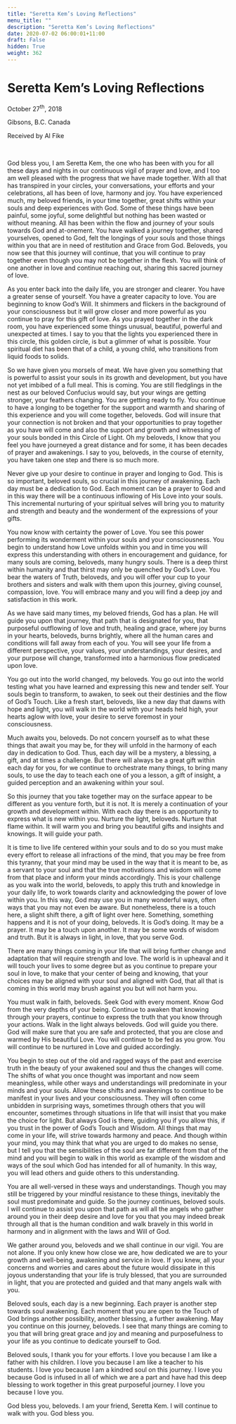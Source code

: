 ```yaml
---
title: "Seretta Kem’s Loving Reflections"
menu_title: ""
description: "Seretta Kem’s Loving Reflections"
date: 2020-07-02 06:00:01+11:00
draft: False
hidden: True
weight: 362
---
```

# Seretta Kem’s Loving Reflections

October 27<sup>th</sup>, 2018

Gibsons, B.C. Canada

Received by Al Fike

 

God bless you, I am Seretta Kem, the one who has been with you for all these days and nights in our continuous vigil of prayer and love, and I too am well pleased with the progress that we have made together. With all that has transpired in your circles, your conversations, your efforts and your celebrations, all has been of love, harmony and joy. You have experienced much, my beloved friends, in your time together, great shifts within your souls and deep experiences with God. Some of these things have been painful, some joyful, some delightful but nothing has been wasted or without meaning. All has been within the flow and journey of your souls towards God and at-onement. You have walked a journey together, shared yourselves, opened to God, felt the longings of your souls and those things within you that are in need of restitution and Grace from God. Beloveds, you now see that this journey will continue, that you will continue to pray together even though you may not be together in the flesh. You will think of one another in love and continue reaching out, sharing this sacred journey of love. 

As you enter back into the daily life, you are stronger and clearer. You have a greater sense of yourself. You have a greater capacity to love. You are beginning to know God’s Will. It shimmers and flickers in the background of your consciousness but it will grow closer and more powerful as you continue to pray for this gift of love. As you prayed together in the dark room, you have experienced some things unusual, beautiful, powerful and unexpected at times. I say to you that the lights you experienced there in this circle, this golden circle, is but a glimmer of what is possible. Your spiritual diet has been that of a child, a young child, who transitions from liquid foods to solids. 

So we have given you morsels of meat. We have given you something that is powerful to assist your souls in its growth and development, but you have not yet imbibed of a full meal. This is coming. You are still fledglings in the nest as our beloved Confucius would say, but your wings are getting stronger, your feathers changing. You are getting ready to fly. You continue to have a longing to be together for the support and warmth and sharing of this experience and you will come together, beloveds. God will insure that your connection is not broken and that your opportunities to pray together as you have will come and also the support and growth and witnessing of your souls bonded in this Circle of Light. Oh my beloveds, I know that you feel you have journeyed a great distance and for some, it has been decades of prayer and awakenings. I say to you, beloveds, in the course of eternity, you have taken one step and there is so much more. 

Never give up your desire to continue in prayer and longing to God. This is so important, beloved souls, so crucial in this journey of awakening. Each day must be a dedication to God. Each moment can be a prayer to God and in this way there will be a continuous inflowing of His Love into your souls. This incremental nurturing of your spiritual selves will bring you to maturity and strength and beauty and the wonderment of the expressions of your gifts. 

You now know with certainty the power of Love. You see this power performing its wonderment within your souls and your consciousness.  You begin to understand how Love unfolds within you and in time you will express this understanding with others in encouragement and guidance, for many souls are coming, beloveds, many hungry souls. There is a deep thirst within humanity and that thirst may only be quenched by God’s Love. You bear the waters of Truth, beloveds, and you will offer your cup to your brothers and sisters and walk with them upon this journey, giving counsel, compassion, love. You will embrace many and you will find a deep joy and satisfaction in this work. 

As we have said many times, my beloved friends, God has a plan. He will guide you upon that journey, that path that is designated for you, that purposeful outflowing of love and truth, healing and grace, where joy burns in your hearts, beloveds, burns brightly, where all the human cares and conditions will fall away from each of you. You will see your life from a different perspective, your values, your understandings, your desires, and your purpose will change, transformed into a harmonious flow predicated upon love. 

You go out into the world changed, my beloveds. You go out into the world testing what you have learned and expressing this new and tender self. Your souls begin to transform, to awaken, to seek out their destinies and the flow of God’s Touch. Like a fresh start, beloveds, like a new day that dawns with hope and light, you will walk in the world with your heads held high, your hearts aglow with love, your desire to serve foremost in your consciousness. 

Much awaits you, beloveds. Do not concern yourself as to what these things that await you may be, for they will unfold in the harmony of each day in dedication to God. Thus, each day will be a mystery, a blessing, a gift, and at times a challenge. But there will always be a great gift within each day for you, for we continue to orchestrate many things, to bring many souls, to use the day to teach each one of you a lesson, a gift of insight, a guided perception and an awakening within your soul. 

So this journey that you take together may on the surface appear to be different as you venture forth, but it is not. It is merely a continuation of your growth and development within. With each day there is an opportunity to express what is new within you. Nurture the light, beloveds. Nurture that flame within. It will warm you and bring you beautiful gifts and insights and knowings. It will guide your path.

It is time to live life centered within your souls and to do so you must make every effort to release all infractions of the mind, that you may be free from this tyranny, that your mind may be used in the way that it is meant to be, as a servant to your soul and that the true motivations and wisdom will come from that place and inform your minds accordingly. This is your challenge as you walk into the world, beloveds, to apply this truth and knowledge in your daily life, to work towards clarity and acknowledging the power of love within you. In this way, God may use you in many wonderful ways, often ways that you may not even be aware. But nonetheless, there is a touch here, a slight shift there, a gift of light over here. Something, something happens and it is not of your doing, beloveds. It is God’s doing. It may be a prayer. It may be a touch upon another. It may be some words of wisdom and truth. But it is always in light, in love, that you serve God. 

There are many things coming in your life that will bring further change and adaptation that will require strength and love. The world is in upheaval and it will touch your lives to some degree but as you continue to prepare your soul in love, to make that your center of being and knowing, that your choices may be aligned with your soul and aligned with God, that all that is coming in this world may brush against you but will not harm you. 

You must walk in faith, beloveds. Seek God with every moment. Know God from the very depths of your being. Continue to awaken that knowing through your prayers, continue to express the truth that you know through your actions. Walk in the light always beloveds. God will guide you there. God will make sure that you are safe and protected, that you are close and warmed by His beautiful Love. You will continue to be fed as you grow. You will continue to be nurtured in Love and guided accordingly. 

You begin to step out of the old and ragged ways of the past and exercise truth in the beauty of your awakened soul and thus the changes will come. The shifts of what you once thought was important and now seem meaningless, while other ways and understandings will predominate in your minds and your souls. Allow these shifts and awakenings to continue to be manifest in your lives and your consciousness. They will often come unbidden in surprising ways, sometimes through others that you will encounter, sometimes through situations in life that will insist that you make the choice for light. But always God is there, guiding you if you allow this, if you trust in the power of God’s Touch and Wisdom. All things that may come in your life, will strive towards harmony and peace. And though within your mind, you may think that what you are urged to do makes no sense, but I tell you that the sensibilities of the soul are far different from that of the mind and you will begin to walk in this world as example of the wisdom and ways of the soul which God has intended for all of humanity. In this way, you will lead others and guide others to this understanding. 

You are all well-versed in these ways and understandings. Though you may still be triggered by your mindful resistance to these things, inevitably the soul must predominate and guide. So the journey continues, beloved souls. I will continue to assist you upon that path as will all the angels who gather around you in their deep desire and love for you that you may indeed break through all that is the human condition and walk bravely in this world in harmony and in alignment with the laws and Will of God. 

We gather around you, beloveds and we shall continue in our vigil. You are not alone. If you only knew how close we are, how dedicated we are to your growth and well-being, awakening and service in love. If you knew, all your concerns and worries and cares about the future would dissipate in this joyous understanding that your life is truly blessed, that you are surrounded in light, that you are protected and guided and that many angels walk with you. 

Beloved souls, each day is a new beginning. Each prayer is another step towards soul awakening. Each moment that you are open to the Touch of God brings another possibility, another blessing, a further awakening. May you continue on this journey, beloveds. I see that many things are coming to you that will bring great grace and joy and meaning and purposefulness to your life as you continue to dedicate yourself to God. 

Beloved souls, I thank you for your efforts. I love you because I am like a father with his children. I love you because I am like a teacher to his students. I love you because I am a kindred soul on this journey. I love you because God is infused in all of which we are a part and have had this deep blessing to work together in this great purposeful journey. I love you because I love you. 

God bless you, beloveds. I am your friend, Seretta Kem. I will continue to walk with you. God bless you. 